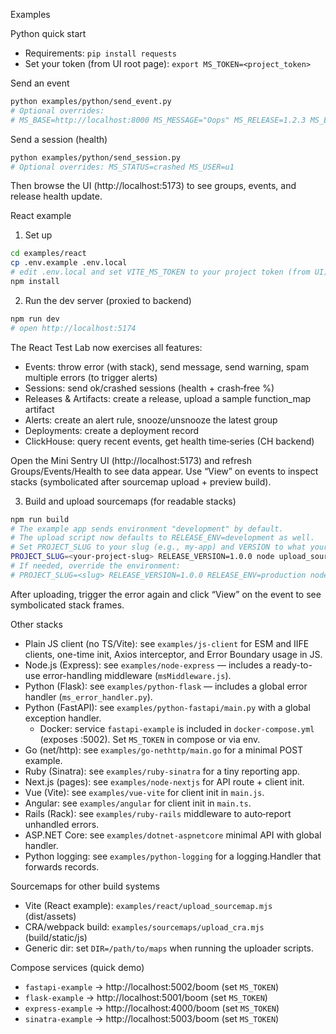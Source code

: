 Examples

Python quick start

- Requirements: `pip install requests`
- Set your token (from UI root page): `export MS_TOKEN=<project_token>`

Send an event

```bash
python examples/python/send_event.py
# Optional overrides:
# MS_BASE=http://localhost:8000 MS_MESSAGE="Oops" MS_RELEASE=1.2.3 MS_ENV=staging python examples/python/send_event.py
```

Send a session (health)

```bash
python examples/python/send_session.py
# Optional overrides: MS_STATUS=crashed MS_USER=u1
```

Then browse the UI (http://localhost:5173) to see groups, events, and release health update.

React example

1) Set up

```bash
cd examples/react
cp .env.example .env.local
# edit .env.local and set VITE_MS_TOKEN to your project token (from UI)
npm install
```

2) Run the dev server (proxied to backend)

```bash
npm run dev
# open http://localhost:5174
```

The React Test Lab now exercises all features:

- Events: throw error (with stack), send message, send warning, spam multiple errors (to trigger alerts)
- Sessions: send ok/crashed sessions (health + crash‑free %)
- Releases & Artifacts: create a release, upload a sample function_map artifact
- Alerts: create an alert rule, snooze/unsnooze the latest group
- Deployments: create a deployment record
- ClickHouse: query recent events, get health time‑series (CH backend)

Open the Mini Sentry UI (http://localhost:5173) and refresh Groups/Events/Health to see data appear. Use “View” on events to inspect stacks (symbolicated after sourcemap upload + preview build).

3) Build and upload sourcemaps (for readable stacks)

```bash
npm run build
# The example app sends environment "development" by default.
# The upload script now defaults to RELEASE_ENV=development as well.
# Set PROJECT_SLUG to your slug (e.g., my-app) and VERSION to what your app sends.
PROJECT_SLUG=<your-project-slug> RELEASE_VERSION=1.0.0 node upload_sourcemap.mjs
# If needed, override the environment:
# PROJECT_SLUG=<slug> RELEASE_VERSION=1.0.0 RELEASE_ENV=production node upload_sourcemap.mjs
```

After uploading, trigger the error again and click “View” on the event to see symbolicated stack frames.

Other stacks

- Plain JS client (no TS/Vite): see `examples/js-client` for ESM and IIFE clients, one-time init, Axios interceptor, and Error Boundary usage in JS.
- Node.js (Express): see `examples/node-express` — includes a ready-to-use error-handling middleware (`msMiddleware.js`).
- Python (Flask): see `examples/python-flask` — includes a global error handler (`ms_error_handler.py`).
- Python (FastAPI): see `examples/python-fastapi/main.py` with a global exception handler.
  - Docker: service `fastapi-example` is included in `docker-compose.yml` (exposes :5002). Set `MS_TOKEN` in compose or via env.
- Go (net/http): see `examples/go-nethttp/main.go` for a minimal POST example.
- Ruby (Sinatra): see `examples/ruby-sinatra` for a tiny reporting app.
- Next.js (pages): see `examples/node-nextjs` for API route + client init.
- Vue (Vite): see `examples/vue-vite` for client init in `main.js`.
- Angular: see `examples/angular` for client init in `main.ts`.
- Rails (Rack): see `examples/ruby-rails` middleware to auto‑report unhandled errors.
- ASP.NET Core: see `examples/dotnet-aspnetcore` minimal API with global handler.
- Python logging: see `examples/python-logging` for a logging.Handler that forwards records.

Sourcemaps for other build systems

- Vite (React example): `examples/react/upload_sourcemap.mjs` (dist/assets)
- CRA/webpack build: `examples/sourcemaps/upload_cra.mjs` (build/static/js)
- Generic dir: set `DIR=/path/to/maps` when running the uploader scripts.

Compose services (quick demo)

- `fastapi-example` → http://localhost:5002/boom (set `MS_TOKEN`)
- `flask-example` → http://localhost:5001/boom (set `MS_TOKEN`)
- `express-example` → http://localhost:4000/boom (set `MS_TOKEN`)
- `sinatra-example` → http://localhost:5003/boom (set `MS_TOKEN`)
